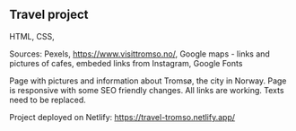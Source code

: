 ## Travel project

HTML, CSS, 

Sources: Pexels, https://www.visittromso.no/, Google maps - links and pictures of cafes, embeded links from Instagram, Google Fonts

Page with pictures and information about Tromsø, the city in Norway. Page is responsive with some SEO friendly changes. All links are working. Texts need to be replaced.

Project deployed on Netlify:
https://travel-tromso.netlify.app/
